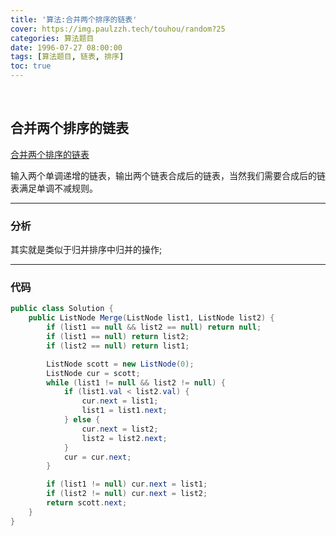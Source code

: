 ```yaml
---
title: '算法:合并两个排序的链表'
cover: https://img.paulzzh.tech/touhou/random?25
categories: 算法题目
date: 1996-07-27 08:00:00
tags: [算法题目, 链表, 排序]
toc: true
---
```


<br/>

<!--more-->

## 合并两个排序的链表

[合并两个排序的链表](https://www.nowcoder.com/practice/d8b6b4358f774294a89de2a6ac4d9337?tpId=13&tqId=11169&tPage=1&rp=1&ru=%2Fta%2Fcoding-interviews&qru=%2Fta%2Fcoding-interviews%2Fquestion-ranking)

输入两个单调递增的链表，输出两个链表合成后的链表，当然我们需要合成后的链表满足单调不减规则。

****

### 分析

其实就是类似于归并排序中归并的操作;

****

### 代码

```java
public class Solution {
    public ListNode Merge(ListNode list1, ListNode list2) {
        if (list1 == null && list2 == null) return null;
        if (list1 == null) return list2;
        if (list2 == null) return list1;

        ListNode scott = new ListNode(0);
        ListNode cur = scott;
        while (list1 != null && list2 != null) {
            if (list1.val < list2.val) {
                cur.next = list1;
                list1 = list1.next;
            } else {
                cur.next = list2;
                list2 = list2.next;
            }
            cur = cur.next;
        }

        if (list1 != null) cur.next = list1;
        if (list2 != null) cur.next = list2;
        return scott.next;
    }
}
```

